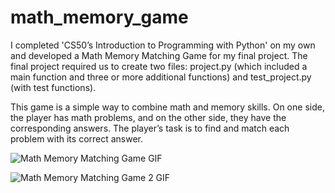 # math_memory_game
I completed 'CS50’s Introduction to Programming with Python' on my own and developed a Math Memory Matching Game for my final project.
The final project required us to create two files: project.py (which included a main function and three or more additional functions) and test_project.py (with test functions).

This game is a simple way to combine math and memory skills. On one side, the player has math problems, and on the other side, they have the corresponding answers. The player’s task is to find and match each problem with its correct answer.

![Math Memory Matching Game GIF](https://i.giphy.com/media/v1.Y2lkPTc5MGI3NjExcmN6cGkzcXQ2ZXc1cTJva2VwcHFxMGsxdnh6Y2wzOHV3YzRyNXRqaCZlcD12MV9pbnRlcm5hbF9naWZfYnlfaWQmY3Q9Zw/xz80T7DQ3E8KVJOTPH/giphy.gif)


![Math Memory Matching Game 2 GIF](https://i.giphy.com/media/v1.Y2lkPTc5MGI3NjExOHB1a3Q1eHBxOTdibnhrdmZxcTMyOGd1Z2N1YWFsOXQ1Z3gwYjFjMiZlcD12MV9pbnRlcm5hbF9naWZfYnlfaWQmY3Q9Zw/HxCuP9JlCkHZ8ZXJMr/giphy.gif)
